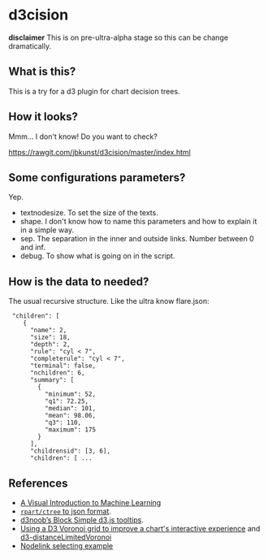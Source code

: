 # d3cision

**disclaimer** This is on pre-ultra-alpha stage so this can be change dramatically.

## What is this?

This is a try for a d3 plugin for chart decision trees.

## How it looks?

Mmm... I don't know! Do you want to check?

https://rawgit.com/jbkunst/d3cision/master/index.html

## Some configurations parameters?

Yep.

- textnodesize. To set the size of the texts.
- shape. I don't know how to name this parameters and how to explain it in a simple way.
- sep. The separation in the inner and outside links. Number between 0 and inf.
- debug. To show what is going on in the script.

## How is the data to needed?

The usual recursive structure. Like the ultra know flare.json:

```
 "children": [
    {
      "name": 2,
      "size": 18,
      "depth": 2,
      "rule": "cyl < 7",
      "completerule": "cyl < 7",
      "terminal": false,
      "nchildren": 6,
      "summary": [
        {
          "minimum": 52,
          "q1": 72.25,
          "median": 101,
          "mean": 98.06,
          "q3": 110,
          "maximum": 175
        }
      ],
      "childrensid": [3, 6],
      "children": [ ...
```     


## References

- [A Visual Introduction to Machine Learning][1]
- [`rpart/ctree` to json format][2].
- [d3noob’s Block Simple d3.js tooltips][3].
- [Using a D3 Voronoi grid to improve a chart's interactive experience][5] and [d3-distanceLimitedVoronoi][4]
- [Nodelink selecting example][6]

[1]: http://www.r2d3.us/visual-intro-to-machine-learning-part-1/
[2]: http://stackoverflow.com/questions/34196611/converting-rpart-output-into-json-format-in-r
[3]: http://bl.ocks.org/d3noob/a22c42db65eb00d4e369
[4]: https://github.com/Kcnarf/d3-distanceLimitedVoronoi
[5]: http://www.visualcinnamon.com/2015/07/voronoi.html
[6]: http://bl.ocks.org/anonymous/4229227
